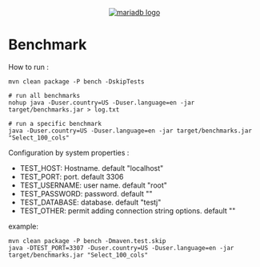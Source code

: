 <p style="text-align: center;">
  <a href="https://mariadb.com/">
    <img alt="mariadb logo" src="https://mariadb.com/kb/static/images/logo-2018-black.png">
  </a>
</p>

# Benchmark

How to run :

```script
mvn clean package -P bench -DskipTests

# run all benchmarks
nohup java -Duser.country=US -Duser.language=en -jar target/benchmarks.jar > log.txt

# run a specific benchmark
java -Duser.country=US -Duser.language=en -jar target/benchmarks.jar "Select_100_cols"
```

Configuration by system properties :

* TEST_HOST: Hostname. default "localhost"
* TEST_PORT: port. default 3306
* TEST_USERNAME: user name. default "root"
* TEST_PASSWORD: password. default ""
* TEST_DATABASE: database. default "testj"
* TEST_OTHER: permit adding connection string options. default ""

example:

```script
mvn clean package -P bench -Dmaven.test.skip
java -DTEST_PORT=3307 -Duser.country=US -Duser.language=en -jar target/benchmarks.jar "Select_100_cols"
```

